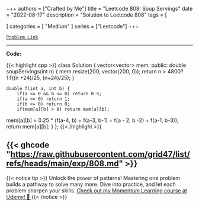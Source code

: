 
+++
authors = ["Crafted by Me"]
title = "Leetcode 808: Soup Servings"
date = "2022-08-17"
description = "Solution to Leetcode 808"
tags = [
    
]
categories = [
    "Medium"
]
series = ["Leetcode"]
+++



[`Problem Link`](https://leetcode.com/problems/soup-servings/description/)

---

**Code:**

{{< highlight cpp >}}
class Solution {
        vector<vector<double>> mem;
public:
    double soupServings(int n) {
        mem.resize(200, vector<double>(200, 0));
        return n > 4800? 1:f((n +24)/25, (n+24)/25);
    }

    double f(int a, int b) {
        if(a <= 0 && b <= 0) return 0.5;
        if(a <= 0) return 1;
        if(b <= 0) return 0;
        if(mem[a][b] > 0) return mem[a][b];
 mem[a][b] = 0.25 * (f(a-4, b) + f(a-3, b-1) + f(a - 2, b -2) + f(a-1, b-3));
        return mem[a][b];
    }
};
{{< /highlight >}}

{{< ghcode "https://raw.githubusercontent.com/grid47/list/refs/heads/main/exp/808.md" >}}
---


{{< notice tip >}}
Unlock the power of patterns! Mastering one problem builds a pathway to solve many more. Dive into practice, and let each problem sharpen your skills. [Check out my Momentum Learning course at Udemy! 🚀 ](https://www.udemy.com/course/algorithms-and-data-structures-in-cpp/)
{{< /notice >}}

